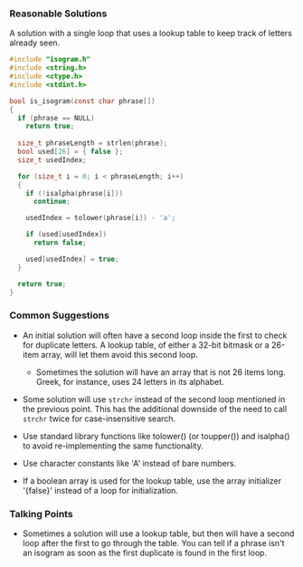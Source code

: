 ### Reasonable Solutions

A solution with a single loop that uses a lookup table to keep track of letters already seen.

```c
#include "isogram.h"
#include <string.h>
#include <ctype.h>
#include <stdint.h>

bool is_isogram(const char phrase[])
{
  if (phrase == NULL)
    return true;
  
  size_t phraseLength = strlen(phrase);
  bool used[26] = { false };
  size_t usedIndex;

  for (size_t i = 0; i < phraseLength; i++)
  {
    if (!isalpha(phrase[i]))
      continue;

    usedIndex = tolower(phrase[i]) - 'a';

    if (used[usedIndex])
      return false;

    used[usedIndex] = true;
  }

  return true;
}
```

### Common Suggestions

- An initial solution will often have a second loop inside the first to check for duplicate letters. A lookup table, of either a 32-bit bitmask or a 26-item array, will let them avoid this second loop.
  - Sometimes the solution will have an array that is not 26 items long. Greek, for instance, uses 24 letters in its alphabet.

- Some solution will use `strchr` instead of the second loop mentioned in the previous point. This has the additional downside of the need to call `strchr` twice for case-insensitive search.

- Use standard library functions like tolower() (or toupper()) and isalpha() to avoid re-implementing the same functionality.

- Use character constants like 'A' instead of bare numbers.

- If a boolean array is used for the lookup table, use the array initializer '{false}' instead of a loop for initialization.

### Talking Points

- Sometimes a solution will use a lookup table, but then will have a second loop after the first to go through the table. You can tell if a phrase isn't an isogram as soon as the first duplicate is found in the first loop.
